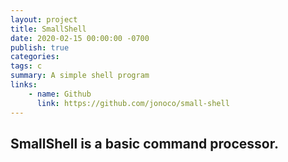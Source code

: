 ```yaml
---
layout: project
title: SmallShell
date: 2020-02-15 00:00:00 -0700
publish: true
categories: 
tags: c
summary: A simple shell program
links:
    - name: Github
      link: https://github.com/jonoco/small-shell
---
```

## SmallShell is a basic command processor.
